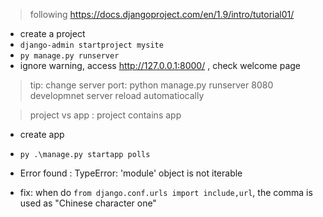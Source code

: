 > following https://docs.djangoproject.com/en/1.9/intro/tutorial01/
- create a project
 - `django-admin startproject mysite`
- `py manage.py runserver`
- ignore warning, access http://127.0.0.1:8000/ , check welcome page

> tip: change server port: python manage.py runserver 8080
> developmnet server reload automatiocally

> project vs app : project contains app

- create app
 - `py .\manage.py startapp polls`

- Error found : TypeError: 'module' object is not iterable
 - fix: when do `from django.conf.urls import include,url`, the comma is used as "Chinese character one"